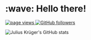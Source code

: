 <h1 align="left" id="macropower-title">:wave: Hello there!</h1>

<p align="left">
  <a href="https://github.com/JuliusKryger/JuliusKryger">
    <img src="https://komarev.com/ghpvc/?username=JuliusKryger" alt="page views" />
  </a>
  <a href="https://github.com/JuliusKryger?tab=followers">
    <img alt="GitHub followers" src="https://img.shields.io/github/followers/JuliusKryger?color=green&logo=github">
  </a>
</p>

![Julius Krüger's GitHub stats](https://github-readme-stats.vercel.app/api?username=JuliusKryger&show_icons=true&count_private=true&theme=dark)

